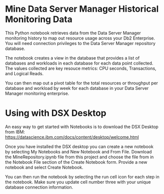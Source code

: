# Mine Data Server Manager Historical Monitoring Data
This Python notebook retrieves data from the Data Server Manager monitoring history to map out resource usage across your Db2 Enterprise. You will need connection privileges to the Data Server Manager repository database.

The notebook creates a view in the database that provides a list of databases and workloads in each database for each data point collected. The values collected are key resouce metrics: CPU seconds, Transactions, and Logical Reads. 

You can then map out a pivot table for the total resources or throughput per database and workload by week for each database in your Data Server Manager monitoring enterprise. 

# Using with DSX Desktop
An easy way to get started with Notebooks is to download the DSX Desktop from IBM: https://datascience.ibm.com/docs/content/desktop/welcome.html

Once you have installed the DSX desktop you can create a new notebook by selecting My Notebooks and New Notebook and From File. Download the MineRepository.ipynb file from this project and choose the file from in the Notebook File section of the Create Notebook form. Provide a new notebook and select Create Notebook.

You can then run the notebook by selecting the run cell icon for each step in the notebook. Make sure you update cell number three with your unique database connection information.

